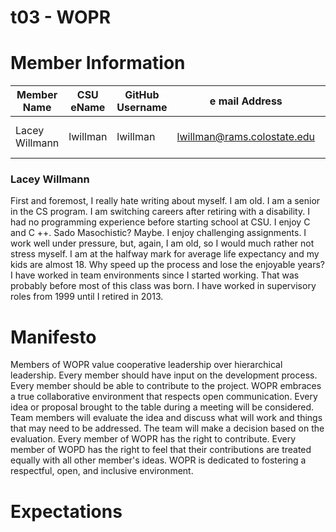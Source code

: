 # t03 - WOPR

# Member Information
Member Name | CSU eName | GitHub Username | e mail Address | Nickname
----------- | --------- | --------------- | -------------- | --------
Lacey Willmann | lwillman | lwillman | lwillman@rams.colostate.edu | Negative, Ghost Rider

### Lacey Willmann
   First and foremost, I really hate writing about myself. I am old. I am a senior in the CS program. I am switching careers after retiring with a disability. I had no programming experience before starting school at CSU. I enjoy C and C ++. Sado Masochistic? Maybe. I enjoy challenging assignments. I work well under pressure, but, again, I am old, so I would much rather not stress myself. I am at the halfway mark for average life expectancy and my kids are almost 18. Why speed up the process and lose the enjoyable years? I have worked in team environments since I started working. That was probably before most of this class was born. I have worked in supervisory roles from 1999 until I retired in 2013.

# Manifesto

Members of WOPR value cooperative leadership over hierarchical leadership. Every member should have input on the development process. Every member should be able to contribute to the project. WOPR embraces a true collaborative environment that respects open communication. Every idea or proposal brought to the table during a meeting will be considered. Team members will evaluate the idea and discuss what will work and things that may need to be addressed. The team will make a decision based on the evaluation. Every member of WOPR has the right to contribute. Every member of WOPD has the right to feel that their contributions are treated equally with all other member's ideas. WOPR is dedicated to fostering a respectful, open, and inclusive environment. 

# Expectations

